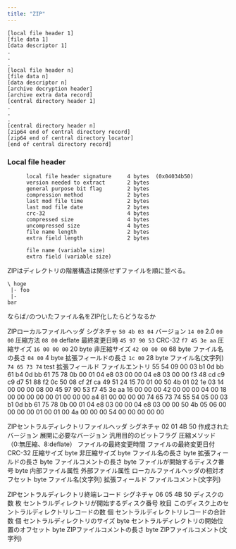 ```yaml
---
title: "ZIP"
---
```




```
[local file header 1]
[file data 1]
[data descriptor 1]
.
.
.
[local file header n]
[file data n]
[data descriptor n]
[archive decryption header]
[archive extra data record]
[central directory header 1]
.
.
.
[central directory header n]
[zip64 end of central directory record]
[zip64 end of central directory locator]
[end of central directory record]
```

### Local file header
```
      local file header signature     4 bytes  (0x04034b50)
      version needed to extract       2 bytes
      general purpose bit flag        2 bytes
      compression method              2 bytes
      last mod file time              2 bytes
      last mod file date              2 bytes
      crc-32                          4 bytes
      compressed size                 4 bytes
      uncompressed size               4 bytes
      file name length                2 bytes
      extra field length              2 bytes

      file name (variable size)
      extra field (variable size)
```





ZIPはディレクトリの階層構造は関係せずファイルを順に並べる。

```
\ hoge
 |- foo
 |-
bar
```

ならば`/`のついたファイル名をZIP化したらどうなるか


ZIPローカルファイルヘッダ
シグネチャ `50 4b 03 04`
バージョン `14 00` 2.0
`00 00`
圧縮方法 `08 00` deflate
最終変更日時 `45 97 90 53`
CRC-32 `f7 45 3e aa`
圧縮サイズ `16 00 00 00` 20 byte
非圧縮サイズ `42 00 00 00` 68 byte
ファイル名の長さ `04 00` 4 byte
拡張フィールドの長さ `1c 00` 28 byte
ファイル名(文字列) `74 65 73 74` test
拡張フィールド
ファイルエントリ
55 54 09 00 03 b1 0d bb 61 b4 0d bb 61 75
78 0b 00 01 04 e8 03 00 00 04 e8 03 00 00 f3 48
cd c9 c9 d7 51 88 f2 0c 50 08 cf 2f ca 49 51 24
15 70 01 00 50 4b 01 02 1e 03 14 00 00 00 08 00
45 97 90 53 f7 45 3e aa 16 00 00 00 42 00 00 00
04 00 18 00 00 00 00 00 01 00 00 00 a4 81 00 00
00 00 74 65 73 74 55 54 05 00 03 b1 0d bb 61 75
78 0b 00 01 04 e8 03 00 00 04 e8 03 00 00 50 4b
05 06 00 00 00 00 01 00 01 00 4a 00 00 00 54 00
00 00 00 00

ZIPセントラルディレクトリファイルヘッダ
シグネチャ 02 01 4B 50
作成されたバージョン
展開に必要なバージョン
汎用目的のビットフラグ
圧縮メソッド　（0:無圧縮、8:deflate）
ファイルの最終変更時間
ファイルの最終変更日付
CRC-32
圧縮サイズ byte
非圧縮サイズ byte
ファイル名の長さ byte
拡張フィールドの長さ byte
ファイルコメントの長さ byte
ファイルが開始するディスク番号 byte
内部ファイル属性
外部ファイル属性
ローカルファイルヘッダの相対オフセット byte
ファイル名(文字列)
拡張フィールド
ファイルコメント(文字列)

ZIPセントラルディレクトリ終端レコード
シグネチャ 06 05 4B 50
ディスクの数 枚
セントラルディレクトリが開始するディスク番号 枚目
このディスク上のセントラルディレクトリレコードの数 個
セントラルディレクトリレコードの合計数 個
セントラルディレクトリのサイズ byte
セントラルディレクトリの開始位置のオフセット byte
ZIPファイルコメントの長さ byte
ZIPファイルコメント(文字列)
